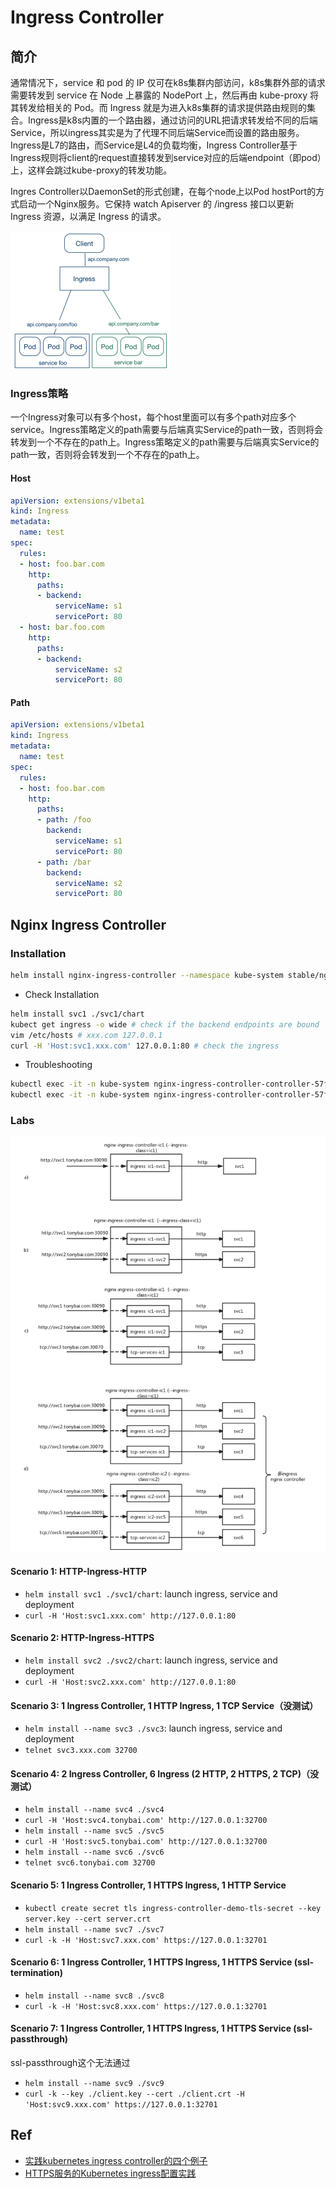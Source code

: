 # Ingress Controller

## 简介

通常情况下，service 和 pod 的 IP 仅可在k8s集群内部访问，k8s集群外部的请求需要转发到 service 在 Node  上暴露的 NodePort 上，然后再由 kube-proxy 将其转发给相关的 Pod。而 Ingress 就是为进入k8s集群的请求提供路由规则的集合。Ingress是k8s内置的一个路由器，通过访问的URL把请求转发给不同的后端Service，所以ingress其实是为了代理不同后端Service而设置的路由服务。Ingress是L7的路由，而Service是L4的负载均衡，Ingress Controller基于Ingress规则将client的request直接转发到service对应的后端endpoint（即pod）上，这样会跳过kube-proxy的转发功能。

Ingres Controller以DaemonSet的形式创建，在每个node上以Pod hostPort的方式启动一个Nginx服务。它保持 watch Apiserver 的 /ingress 接口以更新 Ingress 资源，以满足 Ingress 的请求。

<img src="figures/image-20200810084318470.png" alt="image-20200810084318470" style="zoom: 25%;" />

### Ingress策略
一个Ingress对象可以有多个host，每个host里面可以有多个path对应多个service。Ingress策略定义的path需要与后端真实Service的path一致，否则将会转发到一个不存在的path上。Ingress策略定义的path需要与后端真实Service的path一致，否则将会转发到一个不存在的path上。

#### Host

```yaml
apiVersion: extensions/v1beta1
kind: Ingress
metadata:
  name: test
spec:
  rules:
  - host: foo.bar.com
    http:
      paths:
      - backend:
          serviceName: s1
          servicePort: 80
  - host: bar.foo.com
    http:
      paths:
      - backend:
          serviceName: s2
          servicePort: 80
```

#### Path

```yaml
apiVersion: extensions/v1beta1
kind: Ingress
metadata:
  name: test
spec:
  rules:
  - host: foo.bar.com
    http:
      paths:
      - path: /foo
        backend:
          serviceName: s1
          servicePort: 80
      - path: /bar
        backend:
          serviceName: s2
          servicePort: 80
```




## Nginx Ingress Controller
### Installation
```bash
helm install nginx-ingress-controller --namespace kube-system stable/nginx-ingress # ingress controller安装在localhost的80和443端口
```
- Check Installation
```bash
helm install svc1 ./svc1/chart
kubect get ingress -o wide # check if the backend endpoints are bound
vim /etc/hosts # xxx.com 127.0.0.1
curl -H 'Host:svc1.xxx.com' 127.0.0.1:80 # check the ingress
```
- Troubleshooting
```bash
kubectl exec -it -n kube-system nginx-ingress-controller-controller-57f69dc9b9-qf6gw -- cat /etc/nginx/nginx.conf
kubectl exec -it -n kube-system nginx-ingress-controller-controller-57f69dc9b9-qf6gw -- tail /var/log/nginx/error.log
```

### Labs 

![image-20200806095527275](figures/image-20200806095527275.png)

#### Scenario 1: HTTP-Ingress-HTTP
- `helm install svc1 ./svc1/chart`: launch ingress, service and deployment
- `curl -H 'Host:svc1.xxx.com' http://127.0.0.1:80`

#### Scenario 2: HTTP-Ingress-HTTPS
- `helm install svc2 ./svc2/chart`: launch ingress, service and deployment
- `curl -H 'Host:svc2.xxx.com' http://127.0.0.1:80`

#### Scenario 3: 1 Ingress Controller, 1 HTTP Ingress, 1 TCP Service（没测试）
- `helm install --name svc3 ./svc3`: launch ingress, service and deployment
- `telnet svc3.xxx.com 32700`

#### Scenario 4: 2 Ingress Controller, 6 Ingress (2 HTTP, 2 HTTPS, 2 TCP)（没测试）
- `helm install --name svc4 ./svc4`
- `curl -H 'Host:svc4.tonybai.com' http://127.0.0.1:32700`
- `helm install --name svc5 ./svc5`
- `curl -H 'Host:svc5.tonybai.com' http://127.0.0.1:32700`
- `helm install --name svc6 ./svc6`
- `telnet svc6.tonybai.com 32700`

#### Scenario 5: 1 Ingress Controller, 1 HTTPS Ingress, 1 HTTP Service
- `kubectl create secret tls ingress-controller-demo-tls-secret --key server.key --cert server.crt`
- `helm install --name svc7 ./svc7`
- `curl -k -H 'Host:svc7.xxx.com' https://127.0.0.1:32701`

#### Scenario 6: 1 Ingress Controller, 1 HTTPS Ingress, 1 HTTPS Service (ssl-termination)
- `helm install --name svc8 ./svc8`
- `curl -k -H 'Host:svc8.xxx.com' https://127.0.0.1:32701`

#### Scenario 7: 1 Ingress Controller, 1 HTTPS Ingress, 1 HTTPS Service (ssl-passthrough)
ssl-passthrough这个无法通过
- `helm install --name svc9 ./svc9`
- `curl -k --key ./client.key --cert ./client.crt -H 'Host:svc9.xxx.com' https://127.0.0.1:32701`


## Ref
- [实践kubernetes ingress controller的四个例子](https://tonybai.com/2018/06/21/kubernetes-ingress-controller-practice-using-four-examples/)
- [HTTPS服务的Kubernetes ingress配置实践](https://tonybai.com/2018/06/25/the-kubernetes-ingress-practice-for-https-service/)

